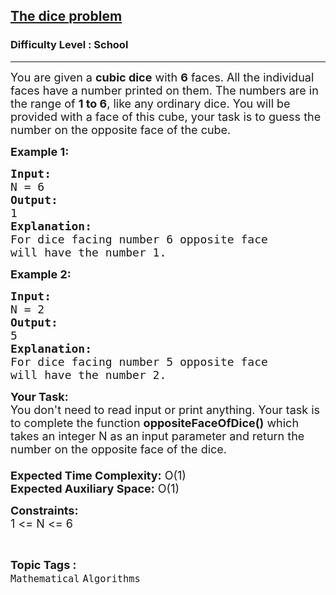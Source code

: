<h2><a href="https://www.geeksforgeeks.org/problems/the-dice-problem2316/1?page=1&category=Mathematical&difficulty=School&sortBy=submissions">The dice problem</a></h2><h3>Difficulty Level : School</h3><hr><div class="problems_problem_content__Xm_eO"><p><span style="font-size:18px">You are given a <strong>cubic dice</strong> with <strong>6</strong> faces. All the individual faces have a number printed on them. The numbers are in the range of <strong>1 to 6</strong>, like any ordinary dice. You will be provided with a face of this cube, your task is to guess the number on the opposite face of the cube.</span></p>

<p><strong><span style="font-size:18px">Example 1:</span></strong></p>

<pre><span style="font-size:18px"><strong>Input:
</strong>N = 6</span>
<span style="font-size:18px"><strong>Output:
</strong>1</span>
<span style="font-size:18px"><strong>Explanation:
</strong>For dice facing number 6 opposite face
will have the number 1.</span></pre>

<p><strong><span style="font-size:18px">Example 2:</span></strong></p>

<pre><strong><span style="font-size:18px">Input:
</span></strong><span style="font-size:18px">N = 2</span>
<strong><span style="font-size:18px">Output:
</span></strong><span style="font-size:18px">5</span>
<strong><span style="font-size:18px">Explanation:
</span></strong><span style="font-size:18px">For dice facing number 5 opposite face
will have the number 2.</span></pre>

<p><span style="font-size:18px"><strong>Your Task:&nbsp;&nbsp;</strong><br>
You don't need to read input or print anything. Your task is to complete the function&nbsp;<strong>oppositeFaceOfDice()</strong>&nbsp;which takes an integer N as an input parameter and return&nbsp;the number on the opposite face of the dice.<br>
<br>
<strong>Expected Time Complexity:</strong>&nbsp;O(1)<br>
<strong>Expected Auxiliary Space:</strong>&nbsp;O(1)</span></p>

<p><span style="font-size:18px"><strong>Constraints:</strong><br>
1 &lt;= N &lt;= 6</span></p>
</div><br><p><span style=font-size:18px><strong>Topic Tags : </strong><br><code>Mathematical</code>&nbsp;<code>Algorithms</code>&nbsp;